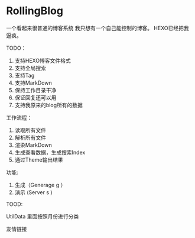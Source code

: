# RollingBlog

一个看起来很普通的博客系统
我只想有一个自己能控制的博客。
HEXO已经把我逼疯。

TODO：
1. 支持HEXO博客文件格式
2. 支持全局搜索
3. 支持Tag
4. 支持MarkDown
5. 保持工作目录干净
6. 保证回复还可以用
7. 支持我原来的blog所有的数据

工作流程：
1. 读取所有文件
2. 解析所有文件
3. 渲染MarkDown
4. 生成查看数据，生成搜索Index
5. 通过Theme输出结果

功能:
1. 生成（Generage g ）
2. 演示 (Server s )

TOOD:

UtilData 里面按照月份进行分类

友情链接
